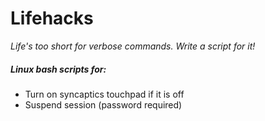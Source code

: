 # Lifehacks

_Life's too short for verbose commands. Write a script for it!_ 

##### Linux bash scripts for:

+ Turn on syncaptics touchpad if it is off
+ Suspend session (password required)